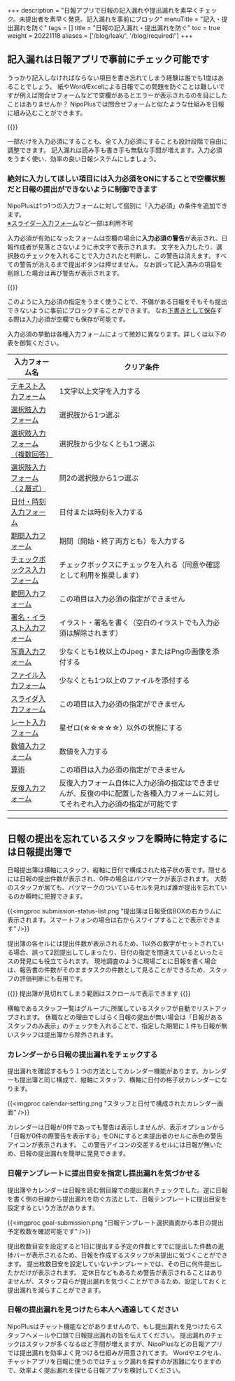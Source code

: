 +++
description = "日報アプリで日報の記入漏れや提出漏れを素早くチェック。未提出者を素早く発見、記入漏れを事前にブロック"
menuTitle = "記入・提出漏れを防ぐ"
tags = []
title = "日報の記入漏れ・提出漏れを防ぐ"
toc = true
weight = 20221118
aliases = ['/blog/leak/', '/blog/required/']
+++


## 記入漏れは日報アプリで事前にチェック可能です

うっかり記入しなければならない項目を書き忘れてしまう経験は誰でも1度はあることでしょう。
紙やWord/Excelによる日報でこの問題を防ぐことは難しいですが例えば問合せフォームなどで空欄があるとエラーが表示されるのを目にしたことはありませんか？
NipoPlusでは問合せフォームと似たような仕組みを日報に組み込むことができます。

{{<icatch filename="required" msg="空欄があるため 提出ボタンを無効化" title="入力必須の指定がされた日報" fontsize="30px" alice="here" >}}

一部だけを入力必須にすることも、全て入力必須にすることも設計段階で自由に調整できます。
記入漏れは読み手も書き手も無駄な手間が増えます。入力必須をうまく使い、効率の良い日報システムにしましょう。


### 絶対に入力してほしい項目には入力必須をONにすることで空欄状態だと日報の提出ができないように制御できます

NipoPlusは1つ1つの入力フォームに対して個別に「入力必須」の条件を追加できます。  
[※スライダー入力フォーム](/manual/initial-setting/template/step/)など一部は利用不可

入力必須が有効になったフォームは空欄の場合に**入力必須の警告**が表示され、日報作成者が見落とさないように赤文字で表示されます。
文字を入力したり、選択肢のチェックを入れることで入力されたと判断し、この警告は消えます。すべての警告が消えるまで提出ボタンは押せません。
なお誤って記入済みの項目を削除した場合は再び警告が表示されます。

{{<icatch filename="clear" msg="空欄を埋めて 入力必須を解消" title="入力必須を埋めて提出" fontsize="30px" alice="here" >}}

このように入力必須の指定をうまく使うことで、不備がある日報をそもそも提出できないように事前にブロックすることができます。
なお[下書きとして保存](/manual/write-report/draft/)する際は入力必須が空欄でも保存が可能です。

入力必須の挙動は各種入力フォームによって微妙に異なります。詳しくは以下の表を御覧ください。

|入力フォーム名|クリア条件|
|---|---|
|[テキスト入力フォーム](/manual/initial-setting/template/text/)|1文字以上文字を入力する|
|[選択肢入力フォーム](/manual/initial-setting/template/select/)|選択肢から1つ選ぶ|
|[選択肢入力フォーム（複数回答）](/manual/initial-setting/template/select2/)|選択肢から少なくとも1つ選ぶ|
|[選択肢入力フォーム（２層式）](/manual/initial-setting/template/selectcalc/)|問2の選択肢から1つ選ぶ|
|[日付・時刻入力フォーム](/manual/initial-setting/template/datetime/)|日付または時刻を入力する|
|[期間入力フォーム](/manual/initial-setting/template/datetimes/)|期間（開始・終了両方とも）を入力する|
|[チェックボックス入力フォーム](/manual/initial-setting/template/checkbox/)|チェックボックスにチェックを入れる（同意や確認として利用を推奨します）|
|[範囲入力フォーム](/manual/initial-setting/template/range/)|この項目は入力必須の指定ができません|
|[署名・イラスト入力フォーム](/manual/initial-setting/template/sign/)|イラスト・署名を書く（空白のイラストでも入力必須は解除されます）|
|[写真入力フォーム](/manual/initial-setting/template/picture/)|少なくとも1枚以上のJpeg・またはPngの画像を添付する|
|[ファイル入力フォーム](/manual/initial-setting/template/file/)|少なくとも1つ以上のファイルを添付する|
|[スライダ入力フォーム](/manual/initial-setting/template/step/)|この項目は入力必須の指定ができません|
|[レート入力フォーム](/manual/initial-setting/template/rate/)|星ゼロ(☆☆☆☆☆）以外の状態にする|
|[数値入力フォーム](/manual/initial-setting/template/math/)|数値を入力する|
|[算術](/manual/initial-setting/template/calc/)|この項目は入力必須の指定ができません|
|[反復入力フォーム](/manual/initial-setting/template/array/)|反復入力フォーム自体に入力必須の指定はできませんが、反復の中に配置した各種入力フォームに対してそれぞれ入力必須の指定が可能です|

---

## 日報の提出を忘れているスタッフを瞬時に特定するには日報提出簿で

日報提出簿は横軸にスタッフ、縦軸に日付で構成された格子状の表です。隠せるには日報の提出件数が表示され、0件の場合はバツマークが表示されます。
大勢のスタッフが居ても、バツマークのついているセルを見れば誰が提出を忘れているのか瞬時に把握できます。

{{<imgproc submission-status-list.png "提出簿は日報受信BOXの右カラムに表示されます。スマートフォンの場合は右からスワイプすることで表示できます" />}}

提出簿の各セルには提出件数が表示されるため、1以外の数字がセットされている場合、誤って2回提出してしまったり、日付の指定を間違えているといったミスの発見にも役立てられます。
現地調査のように現場ごとに日報を書く場合は、報告書の件数がそのままタスクの件数として見ることができるため、スタッフの評価判断にも有用です。

{{<alice pos="right" icon="here">}}
提出簿が見切れてしまう範囲はスクロールで表示できます
{{</alice>}}

横軸であるスタッフ一覧はグループに所属しているスタッフが自動でリストアップされます。
休職などの理由でしばらく日報の提出が無い場合は「日報があるスタッフのみ表示」のチェックを入れることで、指定した期間に１件も日報が無いスタッフは提出簿から除外されます。

### カレンダーから日報の提出漏れをチェックする

提出漏れを確認するもう１つの方法としてカレンダー機能があります。カレンダーも提出簿と同じ構成で、縦軸にスタッフ、横軸に日付の格子状カレンダーになります。

{{<imgproc calendar-setting.png "スタッフと日付で構成されたカレンダー画面" />}}

カレンダーは日報が0件であっても警告は表示しませんが、表示オプションから「日報が0件の際警告を表示する」をONにすると未提出者のセルに赤色の警告アイコンが表示されます。
この警告アイコンの交差するセルには日報が無いため、日報の提出漏れを簡単に発見できます。

### 日報テンプレートに提出目安を指定し提出漏れを気づかせる

提出簿やカレンダーは日報を読む側目線での提出漏れチェックでした。逆に日報を書く側の目線から提出漏れを防ぐ方法として、日報テンプレートに提出目安を設定するという方法があります。

{{<imgproc goal-submission.png "日報テンプレート選択画面から本日の提出予定枚数を確認可能です" />}}

提出枚数目安を設定すると1日に提出する予定の件数とすでに提出した件数の進捗バーが表示されるため、日報を作成するスタッフが未提出に気づくことができます。
提出枚数目安を設定していないテンプレートでは、その日に何件提出したかだけが表示されます。
定休日などもあるため警告が表示されることはありませんが、スタッフ自らが提出漏れを気づくことができるため、設定しておくと提出漏れを減らすことができます。

### 日報の提出漏れを見つけたら本人へ通達してください

NipoPlusはチャット機能などがありませんので、もし提出漏れを見つけたらスタッフへメールや口頭で日報提出漏れの旨を伝えてください。
提出漏れのチェックはスタッフが多くなるほど手間が増えますが、NipoPlusなどの日報アプリでは提出漏れを効率よく見つける仕組みが用意されてます。
Wordやエクセル、チャットアプリを日報に使うのではチェック漏れを探すのが困難になりますので、効率よく提出漏れを探せる日報アプリを検討してください。

